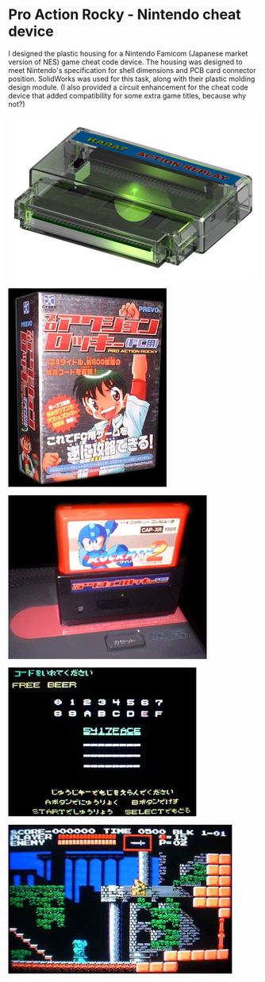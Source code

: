 # Pro Action Rocky - Nintendo cheat device

I designed the plastic housing for a Nintendo Famicom (Japanese market version of NES) game cheat code device.
The housing was designed to meet Nintendo's specification for shell dimensions and PCB card connector position. SolidWorks was used for this task, along with their plastic molding design module.
(I also provided a circuit enhancement for the cheat code device that added compatibility for some extra game titles, because why not?)

![Pro Action Rocky - Rendered picture](/projects/nintendo_cheat_device/CartSecond12-noview-9.jpg)

![Pro Action Rocky - Box](/projects/nintendo_cheat_device/rocky02.jpg)

![Pro Action Rocky - Connected cartrige](/projects/nintendo_cheat_device/rocky04.jpg)

![Pro Action Rocky - Chet Code](/projects/nintendo_cheat_device/rocky10.jpg)

![Pro Action Rocky - Game Screenshot](/projects/nintendo_cheat_device/rocky11.jpg)
